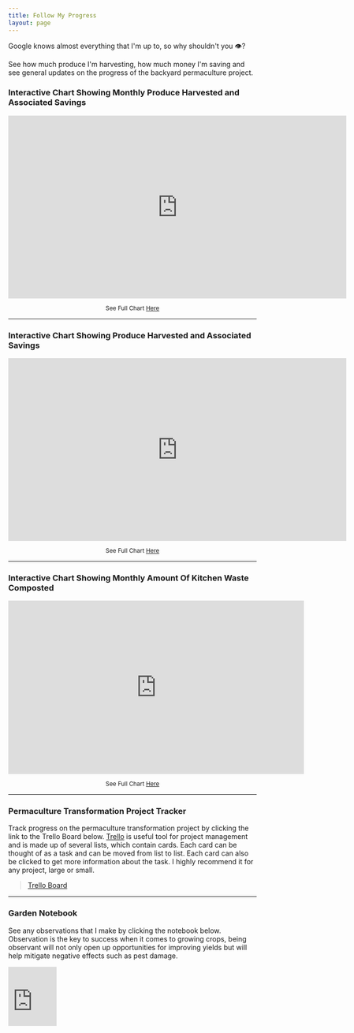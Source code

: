 ```yaml
---
title: Follow My Progress
layout: page
---
```

Google knows almost everything that I'm up to, so why shouldn't you 👁️? 

See how much produce I'm harvesting, how much money I'm saving and see general updates on the progress of the backyard permaculture project.

### Interactive Chart Showing Monthly Produce Harvested and Associated Savings
<iframe width="686" height="371" seamless frameborder="0" scrolling="yes" src="https://docs.google.com/spreadsheets/d/e/2PACX-1vSlDAoRJ8WkbIFj6e_toPhj1FVBUfbh-WcG6NlD5C6WiqDBbF7LFoGBqfvukmq5jezb2o4kAGViTEsX/pubchart?oid=1678487977&amp;format=interactive"></iframe>
<p style="text-align:center; font-size: 0.85em;">See Full Chart <a href="">Here</a></p>

---

### Interactive Chart Showing Produce Harvested and Associated Savings
<iframe width="686" height="371" seamless frameborder="0" scrolling="yes" src="https://docs.google.com/spreadsheets/d/e/2PACX-1vSlDAoRJ8WkbIFj6e_toPhj1FVBUfbh-WcG6NlD5C6WiqDBbF7LFoGBqfvukmq5jezb2o4kAGViTEsX/pubchart?oid=17757265&amp;format=interactive"></iframe>
<p style="text-align:center; font-size: 0.85em;">See Full Chart <a href="">Here</a></p>

---

### Interactive Chart Showing Monthly Amount Of Kitchen Waste Composted
<iframe width="600" height="352" seamless frameborder="0" scrolling="yes" src="https://docs.google.com/spreadsheets/d/e/2PACX-1vQS691OJJ3NG5ZGQRJYowFcXM_HbzSb5Nc7iGkcVaWC7RE7r5DprW_ZtsiR8vWfQxqVMTPufpx2dPRQ/pubchart?oid=2128511204&amp;format=interactive"></iframe>
<p style="text-align:center; font-size: 0.85em;">See Full Chart <a href="">Here</a></p>

---

### Permaculture Transformation Project Tracker
Track progress on the permaculture transformation project by clicking the link to the Trello Board below. [Trello](https://trello.com/en/guide/trello-101) is useful tool for project management and is made up of several lists, which contain cards. Each card can be thought of as a task and can be moved from list to list. Each card can also be clicked to get more information about the task. I highly recommend it for any project, large or small.
<blockquote class="trello-board-compact">
  <a href="https://trello.com/b/gJPDO1Vv/permaculture-transformation">Trello Board</a>
</blockquote>

----
### Garden Notebook
See any observations that I make by clicking the notebook below. Observation is the key to success when it comes to growing crops, being observant will not only open up opportunities for improving yields but will help mitigate negative effects such as pest damage.
<p>
<iframe src="https://onedrive.live.com/embed?cid=DE24BE2E970C7A48&resid=DE24BE2E970C7A48%21805&authkey=AOdu1qp5xQyE-RU" width="98" height="120" frameborder="0" scrolling="no"></iframe>
</p>